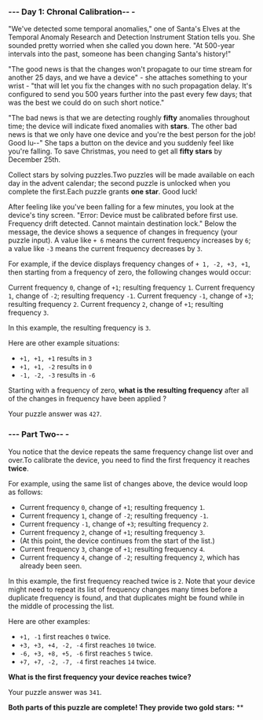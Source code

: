 ### --- Day 1: Chronal Calibration-- -

"We've detected some temporal anomalies," one of Santa's Elves at the Temporal Anomaly Research and Detection Instrument Station tells you. She sounded pretty worried when she called you down here. "At 500-year intervals into the past, someone has been changing Santa's history!"

"The good news is that the changes won't propagate to our time stream for another 25 days, and we have a device" - she attaches something to your wrist - "that will let you fix the changes with no such propagation delay. It's configured to send you 500 years further into the past every few days; that was the best we could do on such short notice."

"The bad news is that we are detecting roughly **fifty** anomalies throughout time; the device will indicate fixed anomalies with **stars**. The other bad news is that we only have one device and you're the best person for the job! Good lu--" She taps a button on the device and you suddenly feel like you're falling. To save Christmas, you need to get all **fifty stars** by December 25th.

Collect stars by solving puzzles.Two puzzles will be made available on each day in the advent calendar; the second puzzle is unlocked when you complete the first.Each puzzle grants **one star**. Good luck!

After feeling like you've been falling for a few minutes, you look at the device's tiny screen. "Error: Device must be calibrated before first use. Frequency drift detected. Cannot maintain destination lock." Below the message, the device shows a sequence of changes in frequency (your puzzle input). A value like `+ 6` means the current frequency increases by `6`; a value like `-3` means the current frequency decreases by `3`.

For example, if the device displays frequency changes of `+ 1, -2, +3, +1`, then starting from a frequency of zero, the following changes would occur:

Current frequency `0`, change of `+1`; resulting frequency `1`.
Current frequency `1`, change of `-2`; resulting frequency `-1`.
Current frequency `-1`, change of `+3`; resulting frequency `2`.
Current frequency `2`, change of `+1`; resulting frequency `3`.

In this example, the resulting frequency is `3`.

Here are other example situations:

- `+1, +1, +1` results in `3`
- `+1, +1, -2` results in `0`
- `-1, -2, -3` results in `-6`

Starting with a frequency of zero, **what is the resulting frequency** after all of the changes in frequency have been applied ?

Your puzzle answer was `427`.

### --- Part Two-- -

You notice that the device repeats the same frequency change list over and over.To calibrate the device, you need to find the first frequency it reaches **twice**.

For example, using the same list of changes above, the device would loop as follows:

- Current frequency `0`, change of `+1`; resulting frequency `1`.
- Current frequency `1`, change of `-2`; resulting frequency `-1`.
- Current frequency `-1`, change of `+3`; resulting frequency `2`.
- Current frequency `2`, change of `+1`; resulting frequency `3`.
- (At this point, the device continues from the start of the list.)
- Current frequency `3`, change of `+1`; resulting frequency `4`.
- Current frequency `4`, change of `-2`; resulting frequency `2`, which has already been seen.

In this example, the first frequency reached twice is `2`. Note that your device might need to repeat its list of frequency changes many times before a duplicate frequency is found, and that duplicates might be found while in the middle of processing the list.

Here are other examples:

- `+1, -1` first reaches `0` twice.
- `+3, +3, +4, -2, -4` first reaches `10` twice.
- `-6, +3, +8, +5, -6` first reaches `5` twice.
- `+7, +7, -2, -7, -4` first reaches `14` twice.

**What is the first frequency your device reaches twice?**

Your puzzle answer was `341`.

**Both parts of this puzzle are complete! They provide two gold stars:** ** 
